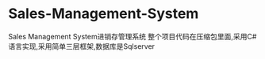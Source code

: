 # Sales-Management-System
Sales Management System进销存管理系统
整个项目代码在压缩包里面,采用C#语言实现,采用简单三层框架,数据库是Sqlserver
